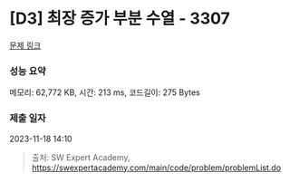 # [D3] 최장 증가 부분 수열 - 3307 

[문제 링크](https://swexpertacademy.com/main/code/problem/problemDetail.do?contestProbId=AWBOKg-a6l0DFAWr) 

### 성능 요약

메모리: 62,772 KB, 시간: 213 ms, 코드길이: 275 Bytes

### 제출 일자

2023-11-18 14:10



> 출처: SW Expert Academy, https://swexpertacademy.com/main/code/problem/problemList.do
